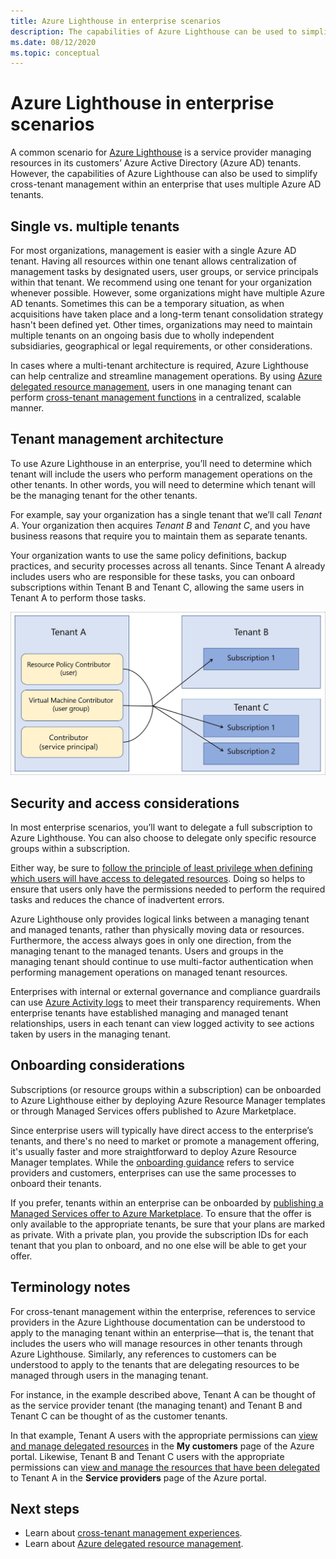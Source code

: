 ```yaml
---
title: Azure Lighthouse in enterprise scenarios
description: The capabilities of Azure Lighthouse can be used to simplify cross-tenant management within an enterprise which uses multiple Azure AD tenants.
ms.date: 08/12/2020
ms.topic: conceptual
---
```


# Azure Lighthouse in enterprise scenarios

A common scenario for [Azure Lighthouse](../overview.md) is a service provider managing resources in its customers’ Azure  Active Directory (Azure AD) tenants. However, the capabilities of Azure Lighthouse can also be used to simplify cross-tenant management within an enterprise that uses multiple Azure AD tenants.

## Single vs. multiple tenants

For most organizations, management is easier with a single Azure AD tenant. Having all resources within one tenant allows centralization of management tasks by designated users, user groups, or service principals within that tenant. We recommend using one tenant for your organization whenever possible. However, some organizations might have multiple Azure AD tenants. Sometimes this can be a temporary situation, as when acquisitions have taken place and a long-term tenant consolidation strategy hasn't been defined yet. Other times, organizations may need to maintain multiple tenants on an ongoing basis due to wholly independent subsidiaries, geographical or legal requirements, or other considerations.

In cases where a multi-tenant architecture is required, Azure Lighthouse can help centralize and streamline management operations. By using [Azure delegated resource management](azure-delegated-resource-management.md), users in one managing tenant can perform [cross-tenant management functions](cross-tenant-management-experience.md) in a centralized, scalable manner.

## Tenant management architecture

To use Azure Lighthouse in an enterprise, you’ll need to determine which tenant will include the users who perform management operations on the other tenants. In other words, you will need to determine which tenant will be the managing tenant for the other tenants.

For example, say your organization has a single tenant that we’ll call *Tenant A*. Your organization then acquires *Tenant B* and *Tenant C*, and you have business reasons that require you to maintain them as separate tenants.

Your organization wants to use the same policy definitions, backup practices, and security processes across all tenants. Since Tenant A already includes users who are responsible for these tasks, you can onboard subscriptions within Tenant B and Tenant C, allowing the same users in Tenant A to perform those tasks.

![Diagram showing users in Tenant A managing resources in Tenant B and Tenant C.](../media/enterprise-azure-lighthouse.jpg)

## Security and access considerations

In most enterprise scenarios, you’ll want to delegate a full subscription to Azure Lighthouse. You can also choose to delegate only specific resource groups within a subscription.

Either way, be sure to [follow the principle of least privilege when defining which users will have access to delegated resources](recommended-security-practices.md#assign-permissions-to-groups-using-the-principle-of-least-privilege). Doing so helps to ensure that users only have the permissions needed to perform the required tasks and reduces the chance of inadvertent errors.

Azure Lighthouse only provides logical links between a managing tenant and managed tenants, rather than physically moving data or resources. Furthermore, the access always goes in only one direction, from the managing tenant to the managed tenants.  Users and groups in the managing tenant should continue to use multi-factor authentication when performing management operations on managed tenant resources.

Enterprises with internal or external governance and compliance guardrails can use [Azure Activity logs](../../azure-monitor/platform/platform-logs-overview.md) to meet their transparency requirements. When enterprise tenants have established managing and managed tenant relationships, users in each tenant can view logged activity to see actions taken by users in the managing tenant.

## Onboarding considerations

Subscriptions (or resource groups within a subscription) can be onboarded to Azure Lighthouse either by deploying Azure Resource Manager templates or through Managed Services offers published to Azure Marketplace.

Since enterprise users will typically have direct access to the enterprise’s tenants, and there's no need to market or promote a management offering, it's usually faster and more straightforward to deploy Azure Resource Manager templates. While the [onboarding guidance](../how-to/onboard-customer.md) refers to service providers and customers, enterprises can use the same processes to onboard their tenants.

If you prefer, tenants within an enterprise can be onboarded by [publishing a Managed Services offer to Azure Marketplace](../how-to/publish-managed-services-offers.md). To ensure that the offer is only available to the appropriate tenants, be sure that your plans are marked as private. With a private plan, you provide the subscription IDs for each tenant that you plan to onboard, and no one else will be able to get your offer.

## Terminology notes

For cross-tenant management within the enterprise, references to service providers in the Azure Lighthouse documentation can be understood to apply to the managing tenant within an enterprise—that is, the tenant that includes the users who will manage resources in other tenants through Azure Lighthouse. Similarly, any references to customers can be understood to apply to the tenants that are delegating resources to be managed through users in the managing tenant.

For instance, in the example described above, Tenant A can be thought of as the service provider tenant (the managing tenant) and Tenant B and Tenant C can be thought of as the customer tenants.

In that example, Tenant A users with the appropriate permissions can [view and manage delegated resources](../how-to/view-manage-customers.md) in the **My customers** page of the Azure portal. Likewise, Tenant B and Tenant C users with the appropriate permissions can [view and manage the resources that have been delegated](../how-to/view-manage-service-providers.md) to Tenant A in the **Service providers** page of the Azure portal.

## Next steps

- Learn about [cross-tenant management experiences](cross-tenant-management-experience.md).
- Learn about [Azure delegated resource management](azure-delegated-resource-management.md).